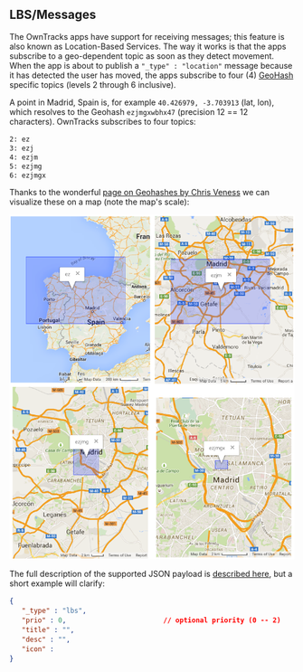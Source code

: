 ## LBS/Messages

The OwnTracks apps have support for receiving messages; this feature is also known as Location-Based Services. The way it works is that the apps subscribe to a geo-dependent topic as soon as they detect movement. When the app is about to publish a `"_type" : "location"` message because it has detected the user has moved, the apps subscribe to four (4) [GeoHash](https://en.wikipedia.org/wiki/Geohash) specific topics (levels 2 through 6 inclusive).

A point in Madrid, Spain is, for example `40.426979, -3.703913` (lat, lon), which resolves to the Geohash `ezjmgxwbhx47` (precision 12 == 12 characters). OwnTracks subscribes to four topics:

```
2: ez
3: ezj
4: ezjm
5: ezjmg
6: ezjmgx
```

Thanks to the wonderful [page on Geohashes by Chris Veness](http://www.movable-type.co.uk/scripts/geohash.html) we can visualize these on a map (note the map's scale):

![lbs geohash](images/lbs-geohash.png)


The full description of the supported JSON payload is [described here](../tech/json.md), but a short example will clarify:

```json
{
   "_type" : "lbs",
   "prio" : 0,                        // optional priority (0 -- 2)
   "title" : "",
   "desc" : "",
   "icon" : 
}
```
